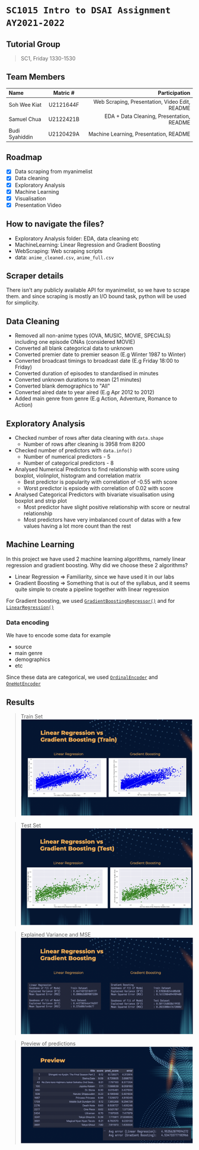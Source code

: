 # `SC1015 Intro to DSAI Assignment AY2021-2022`

## Tutorial Group
> SC1, Friday 1330-1530

## Team Members
| Name           | Matric #  |                                  Participation |
| :------------- | :-------: | ---------------------------------------------: |
| Soh Wee Kiat   | U2121644F | Web Scraping, Presentation, Video Edit, README |
| Samuel Chua    | U2122421B |      EDA + Data Cleaning, Presentation, README |
| Budi Syahiddin | U2120429A |         Machine Learning, Presentation, README |

## Roadmap
- [x] Data scraping from myanimelist
- [x] Data cleaning
- [x] Exploratory Analysis 
- [x] Machine Learning
- [x] Visualisation
- [x] Presentation Video

## How to navigate the files?
- Exploratory Analysis folder: EDA, data cleaning etc
- MachineLearning: Linear Regression and Gradient Boosting 
- WebScraping: Web scraping scripts
- data: `anime_cleaned.csv`, `anime_full.csv`

## Scraper details
There isn't any publicly available API for myanimelist, so we have to scrape them.
and since scraping is mostly an I/O bound task, python will be used for simplicity.

## Data Cleaning
- Removed all non-anime types (OVA, MUSIC, MOVIE, SPECIALS) including one episode ONAs (considered MOVIE)
- Converted all blank categorical data to unknown
- Converted premier date to premier season (E.g Winter 1987 to Winter)
- Converted broadcast timings to broadcast date (E.g Friday 18:00 to Friday)
- Converted duration of episodes to standardised in minutes
- Converted unknown durations to mean (21 minutes)
- Converted blank demographics to "All"
- Converted aired date to year aired (E.g Apr 2012 to 2012)
- Added main genre from genre (E.g Action, Adventure, Romance to Action)

## Exploratory Analysis
- Checked number of rows after data cleaning with `data.shape`
    - Number of rows after cleaning is 3958 from 8200
- Checked number of predictors with `data.info()`
    - Number of numerical predictors - 5 
    - Number of categorical predictors - 8 
- Analysed Numerical Predictors to find relationship with score using boxplot, violinplot, histogram and correlation matrix
    - Best predictor is popularity with correlation of -0.55 with score
    - Worst predictor is epsiode with correlation of 0.02 with score
- Analysed Categorical Predictors with bivariate visualisation using boxplot and strip plot
    - Most predictor have slight positive relationship with score or neutral relationship
    - Most predictors have very imbalanced count of datas with a few values having a lot more count than the rest

## Machine Learning
In this project we have used 2 machine learning algorithms, namely linear regression and gradient boosting.
Why did we choose these 2 algorithms?

- Linear Regression => Familiarity, since we have used it in our labs
- Gradient Boosting => Something that is out of the syllabus, and it seems quite simple to create a pipeline together with linear regression

For Gradient boosting, we used [`GradientBoostingRegressor()`](https://scikit-learn.org/stable/modules/generated/sklearn.ensemble.GradientBoostingRegressor.html) and for [`LinearRegression()`](https://scikit-learn.org/stable/modules/generated/sklearn.linear_model.LinearRegression.html)

### Data encoding 
We have to encode some data for example
- source
- main genre
- demographics
- etc

Since these data are categorical, we used [`OrdinalEncoder`](https://scikit-learn.org/stable/modules/generated/sklearn.preprocessing.OrdinalEncoder.html) and [`OneHotEncoder`](https://scikit-learn.org/stable/modules/generated/sklearn.preprocessing.OneHotEncoder.html)

## Results
> Train Set
![train](./images/train.png)


> Test Set
![test](./images/test.png)

> Explained Variance and MSE
![Stats](./images/stats.png)

> Preview of predictions
![Preview](./images/preview.png)
